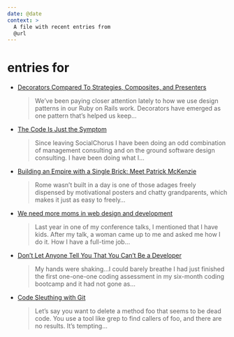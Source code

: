 ```yaml
---
date: @date
context: >
  A file with recent entries from
  @url
---
```


#  entries for 


* [Decorators Compared To Strategies, Composites, and Presenters](https://robots.thoughtbot.com/decorators-compared-to-strategies-composites-and)

  > We’ve been paying closer attention lately to how we use design patterns in our Ruby on Rails work.
Decorators have emerged as one pattern that’s helped us keep…


* [The Code Is Just the Symptom](https://medium.com/@rubyghetto/the-code-is-just-the-symptom-c77f43b29320)

  > Since leaving SocialChorus I have been doing an odd combination of management consulting and on the ground software design consulting. I have been doing what I…


* [Building an Empire with a Single Brick: Meet Patrick McKenzie](http://blog.bench.co/blog/patrick-mckenzie)

  >  Rome wasn’t built in a day is one of those adages freely dispensed by motivational posters and chatty grandparents, which makes it just as easy to freely…


* [We need more moms in web design and development](http://zomigi.com/blog/we-need-more-moms-in-web-design-and-development/)

  > Last year in one of my conference talks, I mentioned that I have kids. After my talk, a woman came up to me and asked me how I do it. How I have a full-time job…


* [Don’t Let Anyone Tell You That You Can’t Be a Developer](https://keen.io//blog/115137602351/dont-let-anyone-tell-you-that-you-cant-be-a/)

  >  My hands were shaking…I could barely breathe I had just finished the first one-one-one coding assessment in my six-month coding bootcamp and it had not gone as…


* [Code Sleuthing with Git](https://robots.thoughtbot.com/code-sleuthing-with-git)

  > Let’s say you want to delete a method foo that seems to be dead code. You use a tool like grep to find callers of foo, and there are no results. It’s tempting…


